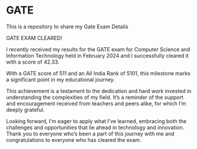 # GATE
This is a repository to share my Gate Exam Details

GATE EXAM CLEARED!

I recently received my results for the GATE exam for Computer Science and Information Technology held in February 2024 and I successfully cleared it with a score of 42.33. 

With a GATE score of 511 and an All India Rank of 5101, this milestone marks a significant point in my educational journey.

This achievement is a testament to the dedication and hard work invested in understanding the complexities of my field. It’s a reminder of the support and encouragement received from teachers and peers alike, for which I’m deeply grateful.

Looking forward, I’m eager to apply what I’ve learned, embracing both the challenges and opportunities that lie ahead in technology and innovation. Thank you to everyone who’s been a part of this journey with me and congratulations to everyone who has cleared the exam.


